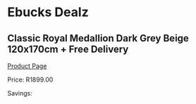 
# Ebucks Dealz
## Classic Royal Medallion Dark Grey Beige 120x170cm + Free Delivery
[Product Page](https://www.ebucks.com/web/shop/productSelected.do?prodId=1210565188&catId=1209942441)

Price: R1899.00

Savings: 


	